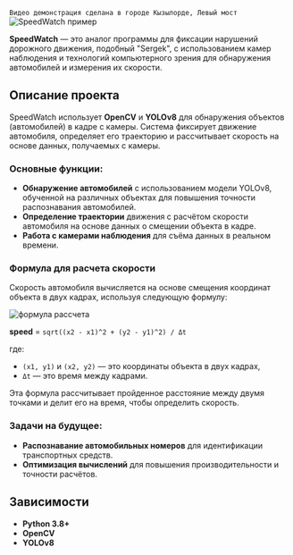 `Видео демонстрация сделана в городе Кызылорде, Левый мост`
![SpeedWatch пример](https://github.com/Fanfar1c/SpeedWatch/blob/main/result1.gif)

**SpeedWatch** — это аналог программы для фиксации нарушений дорожного движения, подобный \"Sergek\", с использованием камер наблюдения и технологий компьютерного зрения для обнаружения автомобилей и измерения их скорости.

## Описание проекта

SpeedWatch использует **OpenCV** и **YOLOv8** для обнаружения объектов (автомобилей) в кадре с камеры. Система фиксирует движение автомобиля, определяет его траекторию и рассчитывает скорость на основе данных, получаемых с камеры. 

### Основные функции:
- **Обнаружение автомобилей** с использованием модели YOLOv8, обученной на различных объектах для повышения точности распознавания автомобилей.
- **Определение траектории** движения с расчётом скорости автомобиля на основе данных о смещении объекта в кадре.
- **Работа с камерами наблюдения** для съёма данных в реальном времени.

### Формула для расчета скорости

Скорость автомобиля вычисляется на основе смещения координат объекта в двух кадрах, используя следующую формулу:

![формула рассчета](https://github.com/Fanfar1c/SpeedWatch/blob/main/ras4et.jpeg)


**speed** = `sqrt((x2 - x1)^2 + (y2 - y1)^2) / Δt`

где:
- `(x1, y1)` и `(x2, y2)` — это координаты объекта в двух кадрах,
- `Δt` — это время между кадрами.

Эта формула рассчитывает пройденное расстояние между двумя точками и делит его на время, чтобы определить скорость.

### Задачи на будущее:
- **Распознавание автомобильных номеров** для идентификации транспортных средств.
- **Оптимизация вычислений** для повышения производительности и точности расчётов.


## Зависимости

- **Python 3.8+**
- **OpenCV**
- **YOLOv8**
